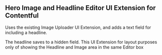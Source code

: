 ## Hero Image and Headline Editor UI Extension for Contentful
Uses the existing Image Uploader UI Extension, and adds a text field for including a headline. 

The headline saves to a hidden field. This UI Extension for layout purposes only of showing the Headline and Image area in the same Editor box
